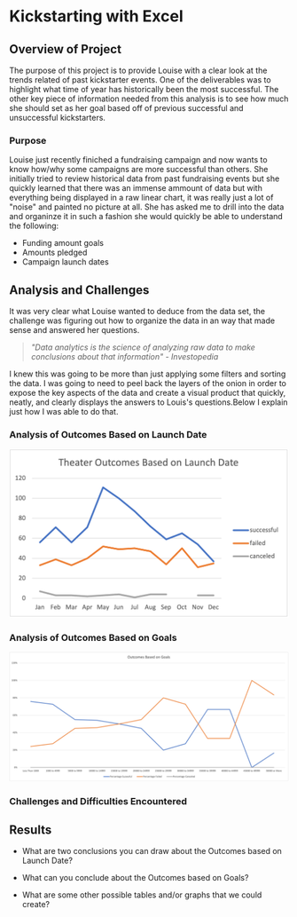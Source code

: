 # Kickstarting with Excel

## Overview of Project
The purpose of this project is to provide Louise with a clear look at the trends related of past kickstarter events. One of the deliverables was to highlight what time of year has historically been the most successful. The other key piece of information needed from this analysis is to see how much she should set as her goal based off of previous successful and unsuccessful kickstarters. 
### Purpose
Louise just recently finiched a fundraising campaign and now wants to know how/why some campaigns are more successful than others. She initially tried to review historical data from past fundraising events but she quickly learned that there was an immense ammount of data but with everything being displayed in a raw linear chart, it was really just a lot of "noise" and painted no picture at all. She has asked me to drill into the data and organinze it in such a fashion she would quickly be able to understand the following:
- Funding amount goals
- Amounts pledged
- Campaign launch dates
## Analysis and Challenges
It was very clear what Louise wanted to deduce from the data set, the challenge was figuring out how to organize the data in an way that made sense and answered her questions.
> *"Data analytics is the science of analyzing raw data to make conclusions about that information"*
>                                                                                 *- Investopedia*

I knew this was going to be more than just applying some filters and sorting the data. I was going to need to peel back the layers of the onion in order to expose the key aspects of the data and create a visual product that quickly, neatly, and clearly displays the answers to Louis's questions.Below I explain just how I was able to do that.
### Analysis of Outcomes Based on Launch Date
![Outcomes Based on Launch Date](https://github.com/TONY-H83/kickstarter-analysis/blob/main/Resources/Theater_Outcomes_vs_Launch.png)
### Analysis of Outcomes Based on Goals
![Outcomes Based on Goals](https://github.com/TONY-H83/kickstarter-analysis/blob/main/Resources/Outcomes_vs_Goals.png)
### Challenges and Difficulties Encountered

## Results

- What are two conclusions you can draw about the Outcomes based on Launch Date?

- What can you conclude about the Outcomes based on Goals?

- What are some other possible tables and/or graphs that we could create?
